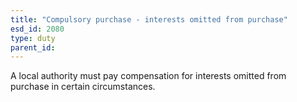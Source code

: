 ```yaml
---
title: "Compulsory purchase - interests omitted from purchase"
esd_id: 2080
type: duty
parent_id:  
---
```


A local authority must pay compensation for interests omitted from purchase in certain circumstances.


